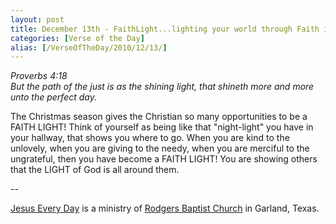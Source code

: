 ```yaml
---
layout: post
title: December 13th - FaithLight...lighting your world through Faith in
categories: [Verse of the Day]
alias: [/VerseOfTheDay/2010/12/13/]
---
```


_Proverbs 4:18  
But the path of the just is as the shining light, that shineth more
and more unto the perfect day._

The Christmas season gives the Christian so many opportunities to
be a FAITH LIGHT! Think of yourself as being like that "night-light"
you have in your hallway, that shows you where to go. When you are
kind to the unlovely, when you are giving to the needy, when you are
merciful to the ungrateful, then you have become a FAITH LIGHT! You
are showing others that the LIGHT of God is all around them.

 --

<a href=http://jesuseveryday.net>Jesus Every Day</a> is a ministry of <a href=http://rodgersbaptist.net>Rodgers Baptist Church</a> in Garland, Texas.
